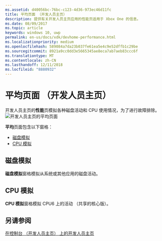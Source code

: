 ```yaml
---
ms.assetid: d40056bc-76bc-c123-4d36-973ec46d11fc
title: 平均页面 （开发人员主页）
description: 提供有关开发人员主页应用的性能页适用于 Xbox One 的信息。
ms.date: 08/09/2017
ms.topic: article
keywords: windows 10, uwp
permalink: en-us/docs/xdk/devhome-performance.html
ms.localizationpriority: medium
ms.openlocfilehash: 589084a7da23b037fe61ea5e4c9e52dffb1c29be
ms.sourcegitcommit: 8921a9cc0dd3e5665345ae8eca7ab7aeb83ccc6f
ms.translationtype: MT
ms.contentlocale: zh-CN
ms.lasthandoff: 12/11/2018
ms.locfileid: "8880932"
---
```

# <a name="performance-page-dev-home"></a>平均页面 （开发人员主页）
   
  
开发人员主页的**性能**页模拟各种磁盘活动和 CPU 使用情况，为了进行故障排除。   
 ![开发人员主页的平均页面](images/devhome_performance.png)   
  
**平均**页面包含以下窗格：   
 
   *  [磁盘模拟](#ID4EEB)  
   *  [CPU 模拟](#ID4EOB)  

 
<a id="ID4EEB"></a>

   

## <a name="disk-simulation"></a>磁盘模拟  
   
  
**磁盘模拟**窗格模拟从系统或其他应用的磁盘活动。   
  
<a id="ID4EOB"></a>

   

## <a name="cpu-simulation"></a>CPU 模拟  
   
  
**CPU 模拟**窗格模拟 CPU6 上的活动 （共享的核心版）。   
  
<a id="ID4EYB"></a>

   

## <a name="see-also"></a>另请参阅  
 [在控制台 （开发人员主页） 上的开发人员主页](dev-home.md)

  